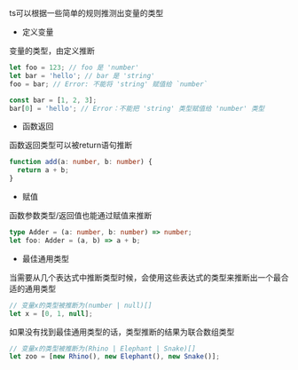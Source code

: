 ts可以根据一些简单的规则推测出变量的类型

- 定义变量

变量的类型，由定义推断

```ts
let foo = 123; // foo 是 'number'
let bar = 'hello'; // bar 是 'string'
foo = bar; // Error: 不能将 'string' 赋值给 `number`

const bar = [1, 2, 3];
bar[0] = 'hello'; // Error：不能把 'string' 类型赋值给 'number' 类型
```

- 函数返回

函数返回类型可以被return语句推断

```ts
function add(a: number, b: number) {
  return a + b;
}
```

- 赋值

函数参数类型/返回值也能通过赋值来推断

```ts
type Adder = (a: number, b: number) => number;
let foo: Adder = (a, b) => a + b;
```

- 最佳通用类型

当需要从几个表达式中推断类型时候，会使用这些表达式的类型来推断出一个最合适的通用类型

```ts
// 变量x的类型被推断为(number | null)[]
let x = [0, 1, null];
```

如果没有找到最佳通用类型的话，类型推断的结果为联合数组类型

```ts
// 变量x的类型被推断为(Rhino | Elephant | Snake)[]
let zoo = [new Rhino(), new Elephant(), new Snake()];
```
